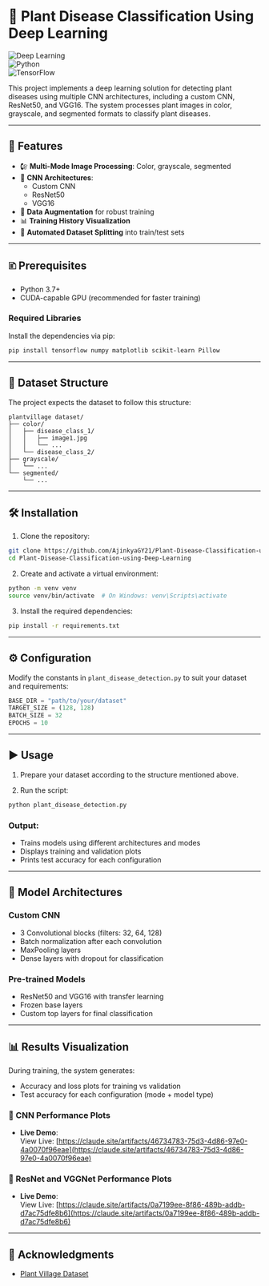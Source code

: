 # 🌱 Plant Disease Classification Using Deep Learning  

![Deep Learning](https://img.shields.io/badge/Deep%20Learning-Enabled-blue)  
![Python](https://img.shields.io/badge/Python-3.7%2B-green)  
![TensorFlow](https://img.shields.io/badge/TensorFlow-2.x-orange)  

This project implements a deep learning solution for detecting plant diseases using multiple CNN architectures, including a custom CNN, ResNet50, and VGG16. The system processes plant images in color, grayscale, and segmented formats to classify plant diseases.

---

## 🚀 Features

- 🕼️ **Multi-Mode Image Processing**: Color, grayscale, segmented
- 🧠 **CNN Architectures**:
  - Custom CNN
  - ResNet50
  - VGG16
- 🔄 **Data Augmentation** for robust training
- 📊 **Training History Visualization**
- 🔗 **Automated Dataset Splitting** into train/test sets

---

## 🗈 Prerequisites

- Python 3.7+
- CUDA-capable GPU (recommended for faster training)

### Required Libraries

Install the dependencies via pip:

```bash
pip install tensorflow numpy matplotlib scikit-learn Pillow
```

---

## 📂 Dataset Structure

The project expects the dataset to follow this structure:

```
plantvillage dataset/
├── color/
│   ├── disease_class_1/
│   │   ├── image1.jpg
│   │   └── ...
│   └── disease_class_2/
├── grayscale/
│   └── ...
└── segmented/
    └── ...
```

---

## 🛠️ Installation

1. Clone the repository:

```bash
git clone https://github.com/AjinkyaGY21/Plant-Disease-Classification-using-Deep-Learning.git
cd Plant-Disease-Classification-using-Deep-Learning
```

2. Create and activate a virtual environment:

```bash
python -m venv venv
source venv/bin/activate  # On Windows: venv\Scripts\activate
```

3. Install the required dependencies:

```bash
pip install -r requirements.txt
```

---

## ⚙️ Configuration

Modify the constants in `plant_disease_detection.py` to suit your dataset and requirements:

```python
BASE_DIR = "path/to/your/dataset"
TARGET_SIZE = (128, 128)
BATCH_SIZE = 32
EPOCHS = 10
```

---

## ▶️ Usage

1. Prepare your dataset according to the structure mentioned above.

2. Run the script:

```bash
python plant_disease_detection.py
```

### Output:

- Trains models using different architectures and modes
- Displays training and validation plots
- Prints test accuracy for each configuration

---

## 🧠 Model Architectures

### Custom CNN

- 3 Convolutional blocks (filters: 32, 64, 128)
- Batch normalization after each convolution
- MaxPooling layers
- Dense layers with dropout for classification

### Pre-trained Models

- ResNet50 and VGG16 with transfer learning
- Frozen base layers
- Custom top layers for final classification

---

## 📊 Results Visualization

During training, the system generates:

- Accuracy and loss plots for training vs validation
- Test accuracy for each configuration (mode + model type)

### 🌟 CNN Performance Plots  

- **Live Demo**:  
  View Live: [https://claude.site/artifacts/46734783-75d3-4d86-97e0-4a0070f96eae](https://claude.site/artifacts/46734783-75d3-4d86-97e0-4a0070f96eae)

### 🌟 ResNet and VGGNet Performance Plots

- **Live Demo**:  
  View Live: [https://claude.site/artifacts/0a7199ee-8f86-489b-addb-d7ac75dfe8b6](https://claude.site/artifacts/0a7199ee-8f86-489b-addb-d7ac75dfe8b6)


---

## 🌟 Acknowledgments

- [Plant Village Dataset](https://www.kaggle.com/datasets/abdallahalidev/plantvillage-dataset/data)
